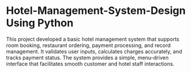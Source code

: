# Hotel-Management-System-Design Using Python
This project developed a basic hotel management system that supports room  booking, restaurant ordering, payment processing, and record management. It validates user  inputs, calculates charges accurately, and tracks payment status. The system provides a simple,  menu-driven interface that facilitates smooth customer and hotel staff interactions. 

